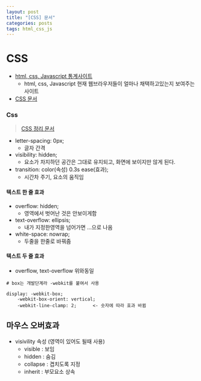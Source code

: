 ```yaml
---
layout: post
title: "[CSS] 문서"
categories: posts
tags: html_css_js
---
```


# CSS

+ [html, css, Javascript 통계사이트](https://caniuse.com)
	+ html, css, Javascript 현재 웹브라우저들이 얼마나 채택하고있는지 보여주는 사이트
+ [CSS 문서](http://tcpschool.com/css/intro)


### Css 

> [CSS 정리 문서](https://webzz.tistory.com/353)

+ letter-spacing: 0px;
	+ 글자 간격
+ visibility: hidden;
	+ 요소가 차지하던 공간은 그대로 유지되고, 화면에 보이지만 않게 된다.
+ transition: color(속성) 0.3s ease(효과);
	+ 시간차 주기, 요소의 움직임 


#### 텍스트 한 줄 효과
+ overflow: hidden;
	+ 영역에서 벗어난 것은 안보이게함
+ text-overflow: ellipsis;
	+ 내가 지정한영역을 넘어가면 ...으로 나옴
+ white-space: nowrap;
	+ 두줄을 한줄로 바꿔줌 

#### 텍스트 두 줄 효과

+ overflow, text-overflow 위와동일

```
# box는 개발단계라 -webkit를 붙여서 사용

display: -webkit-box;
	-webkit-box-orient: vertical;
	-webkit-line-clamp: 2;      <- 숫자에 따라 효과 바뀜
```

## 마우스 오버효과

- visivility 속성 (영역이 있어도 될때 사용)
	- visible : 보임
	- hidden : 숨김
	- collapse : 겹치도록 지정
	- inherit : 부모요소 상속






